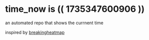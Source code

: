 # time_now is (( 1735347600906 ))

an automated repo that shows the currnent time

inspired by [breakingheatmap](https://github.com/breakingheatmap/breakingheatmap)